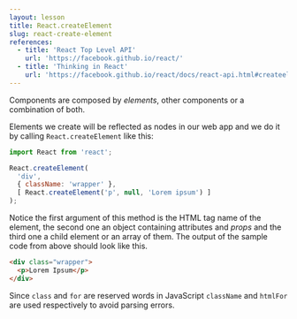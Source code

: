 ```yaml
---
layout: lesson
title: React.createElement
slug: react-create-element
references:
  - title: 'React Top Level API'
    url: 'https://facebook.github.io/react/'
  - title: 'Thinking in React'
    url: 'https://facebook.github.io/react/docs/react-api.html#createelement'
---
```


Components are composed by _elements_, other components or a combination of both.

Elements we create will be reflected as nodes in our web app and we do it by calling `React.createElement` like this:

```js
import React from 'react';

React.createElement(
  'div',
  { className: 'wrapper' },
  [ React.createElement('p', null, 'Lorem ipsum') ]
);
```

Notice the first argument of this method is the HTML tag name of the element, the second one an object containing attributes and _props_ and the third one a child element or an array of them. The output of the sample code from above should look like this.

```html
<div class="wrapper">
  <p>Lorem Ipsum</p>
</div>
```

Since `class` and `for` are reserved words in JavaScript `className` and `htmlFor` are used respectively to avoid parsing errors.
